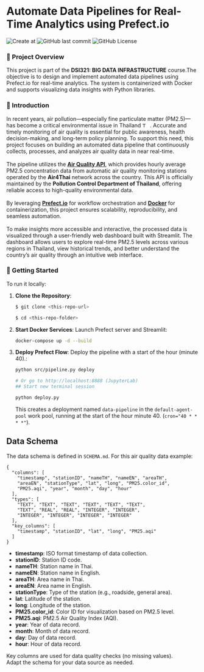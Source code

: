 # Automate Data Pipelines for Real-Time Analytics using Prefect.io

![Create at](https://img.shields.io/github/created-at/KorNxHaidar/dsi321_2025)
![GitHub last commit](https://img.shields.io/github/last-commit/KorNxHaidar/dsi321_2025)
![GitHub License](https://img.shields.io/github/license/KorNxHaidar/dsi321_2025)

### 📌 Project Overview
This project is part of the <b>DSI321: BIG DATA INFRASTRUCTURE</b> course.The objective is to design and implement automated data pipelines using Prefect.io for real-time analytics. The system is containerized with Docker and supports visualizing data insights with Python libraries.

### 🧾 Introduction 
In recent years, air pollution—especially fine particulate matter (PM2.5)—has become a critical environmental issue in Thailand <img src="https://flagcdn.com/w40/th.png" alt="Thailand Flag" width="16" height="12"> . Accurate and timely monitoring of air quality is essential for public awareness, health decision-making, and long-term policy planning. To support this need, this project focuses on building an automated data pipeline that continuously collects, processes, and analyzes air quality data in near real-time.
<br>
<br>
The pipeline utilizes the <a href=https://envilink.go.th/dataset/air-quality-pm2point5/resource/156ca885-4f38-4c58-8745-397552105c1e><b>Air Quality API</b></a>, which provides hourly average PM2.5 concentration data from automatic air quality monitoring stations operated by the <b>Air4Thai</b> network across the country. This API is officially maintained by the <b>Pollution Control Department of Thailand</b>, offering reliable access to high-quality environmental data.
<br>
<br>
By leveraging <a href=https://www.prefect.io><b> Prefect.io</b></a> for workflow orchestration and <a href=https://www.docker.com><b>Docker</b></a> for containerization, this project ensures scalability, reproducibility, and seamless automation.
<br>
<br>
To make insights more accessible and interactive, the processed data is visualized through a user-friendly web dashboard built with Streamlit. The dashboard allows users to explore real-time PM2.5 levels across various regions in Thailand, view historical trends, and better understand the country’s air quality through an intuitive web interface.


### 🚀 Getting Started
To run it locally:

1. **Clone the Repository**:

   ```bash
   $ git clone <this-repo-url>

   $ cd <this-repo-folder>
   ```    
2. **Start Docker Services**:
   Launch Prefect server and Streamlit:
   ```bash
   docker-compose up -d --build
   ```

3. **Deploy Prefect Flow**:
   Deploy the pipeline with a start of the hour (minute 40).:
   ```bash
   python src/pipeline.py deploy

   # Or go to http://localhost:8888 (JupyterLab)
   ## Start new terminal session

   python deploy.py
   ```
   This creates a deployment named `data-pipeline` in the `default-agent-pool` work pool, running at the start of the hour minute 40. (`cron="40 * * * *"`).

## Data Schema

The data schema is defined in `SCHEMA.md`. For this air quality data example:

```
{
  "columns": [
    "timestamp", "stationID", "nameTH", "nameEN", "areaTH",
    "areaEN", "stationType", "lat", "long", "PM25.color_id",
    "PM25.aqi", "year", "month", "day", "hour"
  ],
  "types": [
    "TEXT", "TEXT", "TEXT", "TEXT", "TEXT", "TEXT",
    "TEXT", "REAL", "REAL", "INTEGER", "INTEGER",
    "INTEGER", "INTEGER", "INTEGER", "INTEGER"
  ],
  "key_columns": [
    "timestamp", "stationID", "lat", "long", "PM25.aqi"
  ]
}
```

- **timestamp**: ISO format timestamp of data collection.  
- **stationID**: Station ID code.  
- **nameTH**: Station name in Thai.  
- **nameEN**: Station name in English.  
- **areaTH**: Area name in Thai.  
- **areaEN**: Area name in English.  
- **stationType**: Type of the station (e.g., roadside, general area).  
- **lat**: Latitude of the station.  
- **long**: Longitude of the station.  
- **PM25.color_id**: Color ID for visualization based on PM2.5 level.  
- **PM25.aqi**: PM2.5 Air Quality Index (AQI).  
- **year**: Year of data record.  
- **month**: Month of data record.  
- **day**: Day of data record.  
- **hour**: Hour of data record.

Key columns are used for data quality checks (no missing values).  
Adapt the schema for your data source as needed.
